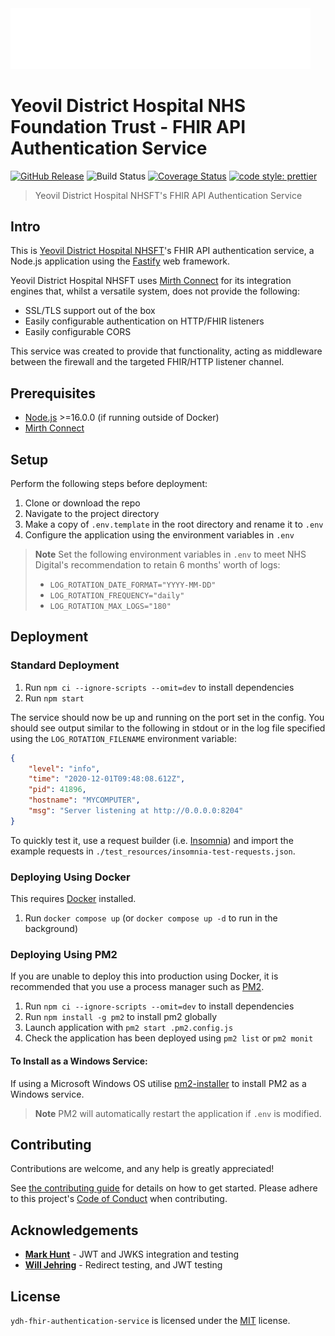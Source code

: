 <a href="https://yeovilhospital.co.uk/">
	<img alttext="Yeovil District Hospital Logo" src="https://github.com/Fdawgs/ydh-logos/raw/HEAD/images/ydh-full-logo-transparent-background.svg" width="480" />
</a>

# Yeovil District Hospital NHS Foundation Trust - FHIR API Authentication Service

[![GitHub Release](https://img.shields.io/github/release/Fdawgs/ydh-fhir-authentication-service.svg)](https://github.com/Fdawgs/ydh-fhir-authentication-service/releases/latest/)
![Build Status](https://github.com/Fdawgs/ydh-fhir-authentication-service/workflows/CI/badge.svg?branch=master)
[![Coverage Status](https://coveralls.io/repos/github/Fdawgs/ydh-fhir-authentication-service/badge.svg?branch=master)](https://coveralls.io/github/Fdawgs/ydh-fhir-authentication-service?branch=master)
[![code style: prettier](https://img.shields.io/badge/code_style-prettier-ff69b4.svg?style=flat)](https://github.com/prettier/prettier)

> Yeovil District Hospital NHSFT's FHIR API Authentication Service

## Intro

This is [Yeovil District Hospital NHSFT](https://yeovilhospital.co.uk/)'s FHIR API authentication service, a Node.js application using the [Fastify](https://www.fastify.io/) web framework.

Yeovil District Hospital NHSFT uses [Mirth Connect](https://github.com/nextgenhealthcare/connect) for its integration engines that, whilst a versatile system, does not provide the following:

-   SSL/TLS support out of the box
-   Easily configurable authentication on HTTP/FHIR listeners
-   Easily configurable CORS

This service was created to provide that functionality, acting as middleware between the firewall and the targeted FHIR/HTTP listener channel.

## Prerequisites

-   [Node.js](https://nodejs.org/en/) >=16.0.0 (if running outside of Docker)
-   [Mirth Connect](https://github.com/nextgenhealthcare/connect)

## Setup

Perform the following steps before deployment:

1. Clone or download the repo
2. Navigate to the project directory
3. Make a copy of `.env.template` in the root directory and rename it to `.env`
4. Configure the application using the environment variables in `.env`

> **Note**
> Set the following environment variables in `.env` to meet NHS Digital's recommendation to retain 6 months' worth of logs:
>
> -   `LOG_ROTATION_DATE_FORMAT="YYYY-MM-DD"`
> -   `LOG_ROTATION_FREQUENCY="daily"`
> -   `LOG_ROTATION_MAX_LOGS="180"`

## Deployment

### Standard Deployment

1. Run `npm ci --ignore-scripts --omit=dev` to install dependencies
2. Run `npm start`

The service should now be up and running on the port set in the config. You should see output similar to the following in stdout or in the log file specified using the `LOG_ROTATION_FILENAME` environment variable:

```json
{
	"level": "info",
	"time": "2020-12-01T09:48:08.612Z",
	"pid": 41896,
	"hostname": "MYCOMPUTER",
	"msg": "Server listening at http://0.0.0.0:8204"
}
```

To quickly test it, use a request builder (i.e. [Insomnia](https://insomnia.rest/)) and import the example requests in `./test_resources/insomnia-test-requests.json`.

### Deploying Using Docker

This requires [Docker](https://www.docker.com) installed.

1. Run `docker compose up` (or `docker compose up -d` to run in the background)

### Deploying Using PM2

If you are unable to deploy this into production using Docker, it is recommended that you use a process manager such as [PM2](https://pm2.keymetrics.io/).

1. Run `npm ci --ignore-scripts --omit=dev` to install dependencies
2. Run `npm install -g pm2` to install pm2 globally
3. Launch application with `pm2 start .pm2.config.js`
4. Check the application has been deployed using `pm2 list` or `pm2 monit`

#### To Install as a Windows Service:

If using a Microsoft Windows OS utilise [pm2-installer](https://github.com/jessety/pm2-installer) to install PM2 as a Windows service.

> **Note**
> PM2 will automatically restart the application if `.env` is modified.

## Contributing

Contributions are welcome, and any help is greatly appreciated!

See [the contributing guide](./CONTRIBUTING.md) for details on how to get started.
Please adhere to this project's [Code of Conduct](./CODE_OF_CONDUCT.md) when contributing.

## Acknowledgements

-   [**Mark Hunt**](https://github.com/nhsbandit) - JWT and JWKS integration and testing
-   [**Will Jehring**](https://github.com/wjehring) - Redirect testing, and JWT testing

## License

`ydh-fhir-authentication-service` is licensed under the [MIT](./LICENSE) license.
